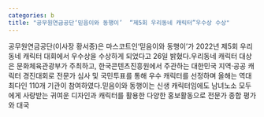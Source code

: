 ```yaml
---
categories: b
title: "공무원연금공단‘믿음이와 동행이’  “제5회 우리동네 캐릭터”우수상 수상"
---
```

공무원연금공단(이사장 황서종)은 마스코트인&lsquo;믿음이와 동행이&rsquo;가 2022년 제5회 우리동네 캐릭터 대회에서 우수상을 수상하게 되었다고 26일 밝혔다.우리동네 캐릭터 대상은 문화체육관광부가 주최하고, 한국콘텐츠진흥원에서 주관하는 대한민국 지역&middot;공공 캐릭터 경진대회로 전문가 심사 및 국민투표를 통해 우수 캐릭터를 선정하며 올해는 역대 최다인 110개 기관이 참여하였다.믿음이와 동행이는 신생 캐릭터임에도 남녀노소 모두에게 사랑받는 귀여운 디자인과 캐릭터를 활용한 다양한 홍보활동으로 전문가 종합 평가와 대국